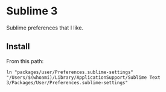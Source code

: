 # Sublime 3

Sublime preferences that I like.


## Install

From this path:
```
ln "packages/user/Preferences.sublime-settings" "/Users/$(whoami)/Library/ApplicationSupport/Sublime Text 3/Packages/User/Preferences.sublime-settings"
```